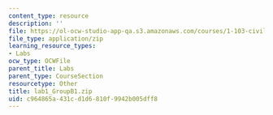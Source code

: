 ```yaml
---
content_type: resource
description: ''
file: https://ol-ocw-studio-app-qa.s3.amazonaws.com/courses/1-103-civil-engineering-materials-laboratory-spring-2004/c964865a431cd1d6810f9942b005dff8_lab1_GroupB1.zip
file_type: application/zip
learning_resource_types:
- Labs
ocw_type: OCWFile
parent_title: Labs
parent_type: CourseSection
resourcetype: Other
title: lab1_GroupB1.zip
uid: c964865a-431c-d1d6-810f-9942b005dff8
---
```

